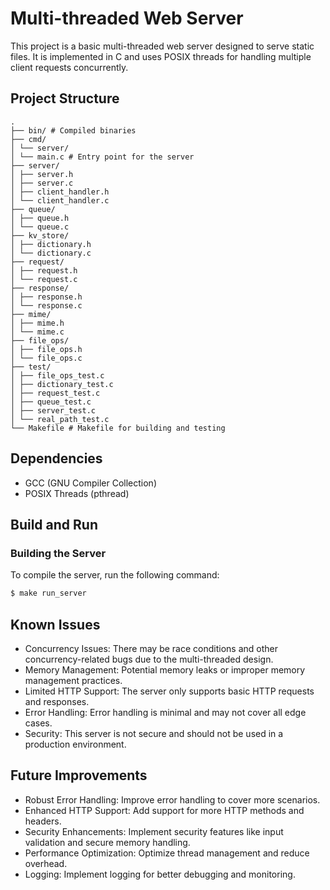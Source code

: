 # Multi-threaded Web Server


This project is a basic multi-threaded web server designed to serve static files. It is implemented in C and uses POSIX threads for handling multiple client requests concurrently.

## Project Structure

```
.
├── bin/ # Compiled binaries
├── cmd/
│ └── server/
│ └── main.c # Entry point for the server
├── server/
│ ├── server.h
│ ├── server.c
│ ├── client_handler.h
│ └── client_handler.c
├── queue/
│ ├── queue.h
│ └── queue.c
├── kv_store/
│ ├── dictionary.h
│ └── dictionary.c
├── request/
│ ├── request.h
│ └── request.c
├── response/
│ ├── response.h
│ └── response.c
├── mime/
│ ├── mime.h
│ └── mime.c
├── file_ops/
│ ├── file_ops.h
│ └── file_ops.c
├── test/
│ ├── file_ops_test.c
│ ├── dictionary_test.c
│ ├── request_test.c
│ ├── queue_test.c
│ ├── server_test.c
│ └── real_path_test.c
└── Makefile # Makefile for building and testing
```

## Dependencies

-   GCC (GNU Compiler Collection)
-   POSIX Threads (pthread)

## Build and Run

### Building the Server

To compile the server, run the following command:

```bash
$ make run_server
```

## Known Issues

-   Concurrency Issues: There may be race conditions and other concurrency-related bugs due to the multi-threaded design.
-   Memory Management: Potential memory leaks or improper memory management practices.
-   Limited HTTP Support: The server only supports basic HTTP requests and responses.
-   Error Handling: Error handling is minimal and may not cover all edge cases.
-   Security: This server is not secure and should not be used in a production environment.

## Future Improvements

-   Robust Error Handling: Improve error handling to cover more scenarios.
-   Enhanced HTTP Support: Add support for more HTTP methods and headers.
-   Security Enhancements: Implement security features like input validation and secure memory handling.
-   Performance Optimization: Optimize thread management and reduce overhead.
-   Logging: Implement logging for better debugging and monitoring.
